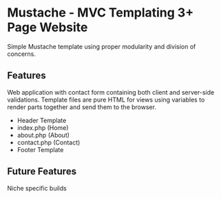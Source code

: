 <div>
<h1> Mustache - MVC Templating 3+ Page Website </h1>
<p>Simple Mustache template using proper modularity and division of concerns.</p>
</div>

<div>
<h2>Features</h2>
<p>Web application with contact form containing both client and server-side validations. Template files are pure HTML for views using variables to render parts together and send them to the browser.</p>

<ul>
  <li>Header Template</li>
  <li>index.php (Home)</li>
  <li>about.php (About)</li>
  <li>contact.php (Contact)</li>
  <li>Footer Template</li>
</ul>
</div>

<div>
<h2>Future Features</h2>
<p>Niche specific builds</p>
